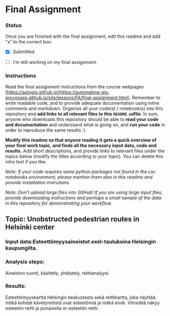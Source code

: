 # Final Assignment

### Status

Once you are finished with the final assignment, edit this readme and add "x" to the correct box:

* [x] Submitted

* [ ] I'm still working on my final assignment. 

### Instructions

Read the final assignment instructions from the course webpages [https://autogis.github.io](https://automating-gis-processes.github.io/site/lessons/FA/final-assignment.html). Remember to write readable code, and to provide adequate documentation using inline comments and markdown. Organize all your code(s) / notebook(s) into this repository and **add links to all relevant files to this `README.md`file**. In sum, anyone who downloads this repository should be able to **read your code and documentation** and understand what is going on, and **run your code** in order to reproduce the same results :) 

**Modify this readme so that anyone reading it gets a quick overview of your final work topic, and finds all the necessary input data, code and results.** Add short descriptions, and provide links to relevant files under the topics below (modify the titles according to your topic). You can delete this intro text if you like. 

*Note: If your code requires some python packages not found in the csc notebooks environment, please mention them also in this readme and provide installation instrutions.*

*Note: Don't upload large files into GitHub! If you are using large input files, provide downloading instructions and perhaps a small sample of the data in this repository for demonstrating your workflow.*

## Topic: Unobstructed pedestrian routes in Helsinki center

### Input data:Esteettömyysaineistot exel-taulukoina Helsingin kaupungilta.

### Analysis steps:
Aineiston tuonti, käsittely, yhdistely, reittianalyysi

### Results:
Esteettömyyskartta Helsingin keskustasta sekä reittikartta, joka näyttää, mitkä kohdat kävelyreitistä ovat esteetömiä ja mitkä eivät. Vihreällä näkyy esteetön reitti ja punaisella ei-esteetön reitti.

